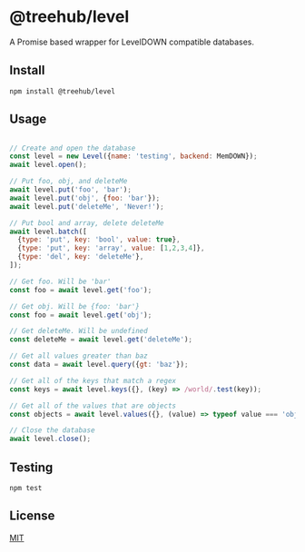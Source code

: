 # @treehub/level
A Promise based wrapper for LevelDOWN compatible databases.

## Install

`npm install @treehub/level`

## Usage

````javascript

// Create and open the database
const level = new Level({name: 'testing', backend: MemDOWN});
await level.open();

// Put foo, obj, and deleteMe
await level.put('foo', 'bar');
await level.put('obj', {foo: 'bar'});
await level.put('deleteMe', 'Never!');

// Put bool and array, delete deleteMe
await level.batch([
  {type: 'put', key: 'bool', value: true},
  {type: 'put', key: 'array', value: [1,2,3,4]},
  {type: 'del', key: 'deleteMe'},
]);

// Get foo. Will be 'bar'
const foo = await level.get('foo');

// Get obj. Will be {foo: 'bar'}
const foo = await level.get('obj');

// Get deleteMe. Will be undefined
const deleteMe = await level.get('deleteMe');

// Get all values greater than baz
const data = await level.query({gt: 'baz'});

// Get all of the keys that match a regex
const keys = await level.keys({}, (key) => /world/.test(key));

// Get all of the values that are objects
const objects = await level.values({}, (value) => typeof value === 'object');

// Close the database
await level.close();
````

## Testing

`npm test`

## License
[MIT](LICENSE)
